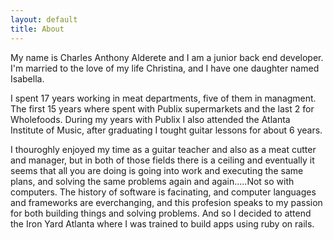 ```yaml
---
layout: default
title: About
---
```

My name is Charles Anthony Alderete and I am a junior back end developer. I'm married to the love of my life Christina, and I have one daughter named Isabella.

I spent 17 years working in meat departments, five of them in managment. The first 15 years where spent with Publix supermarkets and the last 2 for Wholefoods. During my years with Publix I also attended the Atlanta Institute of Music, after graduating I tought guitar lessons for about 6 years.

I thouroghly enjoyed my time as a guitar teacher and also as a meat cutter and manager, but in both of those fields there is a ceiling and eventually it seems that all you are doing is going into work and executing the same plans, and solving the same problems again and again.....Not so with computers. The history of software is facinating, and computer languages and frameworks are everchanging, and this profesion speaks to my passion for both building things and solving problems. And so I decided to attend the Iron Yard Atlanta where I was trained to build apps using ruby on rails.



